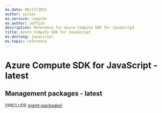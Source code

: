 ```yaml
---
ms.data: 08/17/2022
author: xirzec
ms.service: compute
ms.author: jeffish
description: Reference for Azure Compute SDK for JavaScript
title: Azure Compute SDK for JavaScript
ms.devlang: javascript
ms.topic: reference
---
```

# Azure Compute SDK for JavaScript - latest

## Management packages - latest
[!INCLUDE [mgmt-packages](compute-mgmt-index.md)]